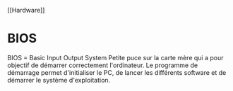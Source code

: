 [[Hardware]]
# BIOS
BIOS = Basic Input Output System
Petite puce sur la carte mère qui a pour objectif de démarrer correctement l'ordinateur. Le programme de démarrage permet d'initialiser le PC, de lancer les différents software et de démarrer le système d'exploitation. 